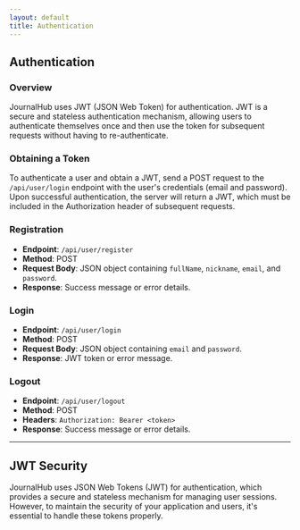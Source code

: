 ```yaml
---
layout: default
title: Authentication
---
```



## Authentication

### Overview

JournalHub uses JWT (JSON Web Token) for authentication. JWT is a secure and stateless authentication mechanism, allowing users to authenticate themselves once and then use the token for subsequent requests without having to re-authenticate.

### Obtaining a Token

To authenticate a user and obtain a JWT, send a POST request to the `/api/user/login` endpoint with the user's credentials (email and password). Upon successful authentication, the server will return a JWT, which must be included in the Authorization header of subsequent requests.


### Registration

- **Endpoint**: `/api/user/register`
- **Method**: POST
- **Request Body**: JSON object containing `fullName`, `nickname`, `email`, and `password`.
- **Response**: Success message or error details.

### Login

- **Endpoint**: `/api/user/login`
- **Method**: POST
- **Request Body**: JSON object containing `email` and `password`.
- **Response**: JWT token or error message.

### Logout

- **Endpoint**: `/api/user/logout`
- **Method**: POST
- **Headers**: `Authorization: Bearer <token>`
- **Response**: Success message or error details.

---

## JWT Security
JournalHub uses JSON Web Tokens (JWT) for authentication, which provides a secure and stateless mechanism for managing user sessions. However, to maintain the security of your application and users, it's essential to handle these tokens properly.